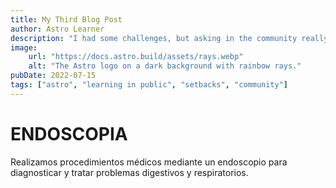 ```yaml
---
title: My Third Blog Post
author: Astro Learner
description: "I had some challenges, but asking in the community really helped!"
image:
    url: "https://docs.astro.build/assets/rays.webp"
    alt: "The Astro logo on a dark background with rainbow rays."
pubDate: 2022-07-15
tags: ["astro", "learning in public", "setbacks", "community"]
---
```

# ENDOSCOPIA

Realizamos procedimientos médicos mediante un endoscopio para diagnosticar y tratar problemas digestivos y respiratorios.